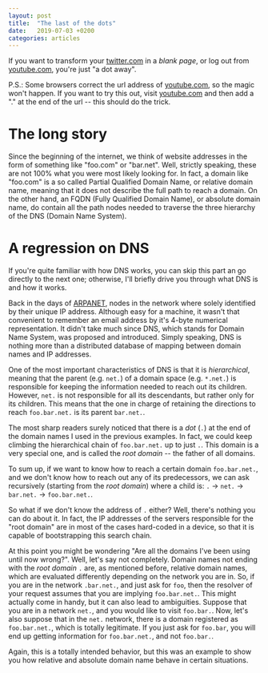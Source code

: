```yaml
---
layout: post
title:  "The last of the dots"
date:   2019-07-03 +0200
categories: articles
---
```


If you want to transform your [twitter.com](https://twitter.com.) in a *blank page*, or log out from [youtube.com](https://youtube.com.), you're just "a dot away".

P.S.:
Some browsers correct the url address of [youtube.com](https://youtube.com.), so the magic won't happen.
If you want to try this out, visit [youtube.com](https://youtube.com) and then add a "." at the end of the url -- this should do the trick.

# The long story
Since the beginning of the internet, we think of website addresses in the form of something like "foo.com" or "bar.net".
Well, strictly speaking, these are not 100% what you were most likely looking for.
In fact, a domain like "foo.com" is a so called Partial Qualified Domain Name, or relative domain name, meaning that it does not describe the full path to reach a domain.
On the other hand, an FQDN (Fully Qualified Domain Name), or absolute domain name, do contain all the path nodes needed to traverse the three hierarchy of the DNS (Domain Name System).

# A regression on DNS
If you're quite familiar with how DNS works, you can skip this part an go directly to the next one; otherwise, I'll briefly drive you through what DNS is and how it works.

Back in the days of [ARPANET](https://en.wikipedia.org/wiki/ARPANET), nodes in the network where solely identified by their unique IP address.
Although easy for a machine, it wasn't that convenient to remember an email address by it's 4-byte numerical representation.
It didn't take much since DNS, which stands for Domain Name System, was proposed and introduced. Simply speaking, DNS is nothing more than a distributed database of mapping between domain names and IP addresses.

One of the most important characteristics of DNS is that it is *hierarchical*, meaning that the parent (e.g. `net.`) of a domain space (e.g. `*.net.`) is responsible for keeping the information needed to reach out its children.
However, `net.` is not responsible for all its descendants, but rather only for its children. This means that the one in charge of retaining the directions to reach `foo.bar.net.` is its parent `bar.net.`.

The most sharp readers surely noticed that there is a *dot* (`.`) at the end of the domain names I used in the previous examples.
In fact, we could keep climbing the hierarchical chain of `foo.bar.net.` up to just `.`.
This domain is a very special one, and is called the *root domain* -- the father of all domains.

To sum up, if we want to know how to reach a certain domain `foo.bar.net.`, and we don't know how to reach out any of its predecessors, we can ask recursively (starting from the *root domain*) where a child is: `.` &rarr; `net.` &rarr; `bar.net.` &rarr; `foo.bar.net.`.

So what if we don't know the address of `.` either? Well, there's nothing you can do about it.
In fact, the IP addresses of the servers responsible for the "root domain" are in most of the cases hard-coded in a device, so that it is capable of bootstrapping this search chain.

At this point you might be wondering "Are all the domains I've been using until now wrong?".
Well, let's say not completely.
Domain names not ending with the *root domain* `.` are, as mentioned before, relative domain names, which are evaluated differently depending on the network you are in.
So, if you are in the network `.bar.net.`, and just ask for `foo`, then the resolver of your request assumes that you are implying `foo.bar.net.`.
This might actually come in handy, but it can also lead to ambiguities.
Suppose that you are in a network `net.`, and you would like to visit `foo.bar.`. Now, let's also suppose that in the `net.` network, there is a domain registered as `foo.bar.net.`, which is totally legitimate.
If you just ask for `foo.bar`, you will end up getting information for `foo.bar.net.`, and not `foo.bar.`.

Again, this is a totally intended behavior, but this was an example to show you how relative and absolute domain name behave in certain situations.
